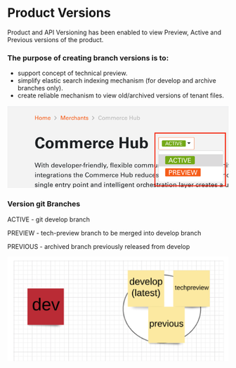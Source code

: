 # Product Versions

Product and API Versioning has been enabled to view Preview, Active and Previous versions of the product.

### The purpose of creating branch versions is to:

 - support concept of technical preview.
 - simplify elastic search indexing mechanism (for develop and archive branches only).
 - create reliable mechanism to view old/archived versions of tenant files.


![product versions](assets/images/product-versions.png)


### Version git Branches

  ACTIVE - git develop branch
  
  PREVIEW - tech-preview branch to be merged into develop branch
  
  PREVIOUS - archived branch previously released from develop
  
  
![version branches](assets/images/version-branches.png)

